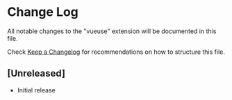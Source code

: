 # Change Log

All notable changes to the "vueuse" extension will be documented in this file.

Check [Keep a Changelog](http://keepachangelog.com/) for recommendations on how to structure this file.

## [Unreleased]

- Initial release